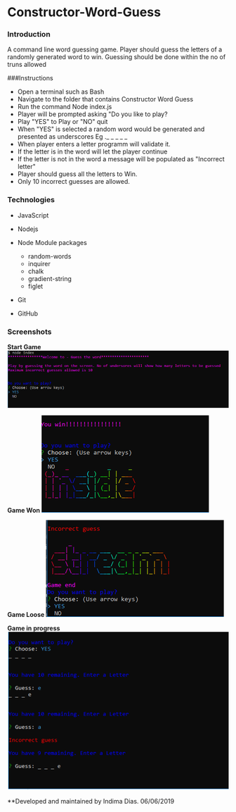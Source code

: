 # Constructor-Word-Guess

### Introduction    

A command line word guessing game. Player should guess the letters of a randomly generated word to win.
Guessing should be done within the no of truns allowed

###Instructions
* Open a terminal such as Bash
* Navigate to the folder that contains Constructor Word Guess
* Run the command Node index.js
* Player will be prompted asking "Do you like to play?
* Play "YES" to Play or "NO" quit
* When "YES" is selected a random word would be generated and presented as underscores Eg ._ _ _ _ _ 
* When player enters a letter programm will validate it.
* If the letter is in the word will let the player continue
* If the letter is not in the word a message will be populated as "Incorrect letter"
* Player should guess all the letters to Win. 
* Only 10 incorrect guesses are allowed.


### Technologies
* JavaScript
* Nodejs
* Node Module packages
    * random-words
    * inquirer
    * chalk
    * gradient-string
    * figlet

* Git
* GitHub


### Screenshots

**Start Game**
![StartGame](./images/startGame.PNG)

**Game Won**
![GameWon](./images/gameWon.PNG)

**Game Loose**
![GameLoose](./images/gameLost.PNG)

**Game in progress**
![GameProgress](./images/gameLayout.PNG)








**Developed and maintained by Indima Dias. 06/06/2019